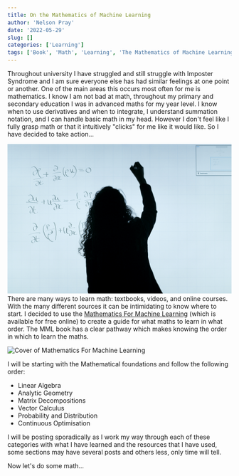 ```yaml
---
title: On the Mathematics of Machine Learning
author: 'Nelson Pray'
date: '2022-05-29'
slug: []
categories: ['Learning']
tags: ['Book', 'Math', 'Learning', 'The Mathematics of Machine Learning', 'ML/AI']
---
```


Throughout university I have struggled and still struggle with Imposter Syndrome and I am sure everyone else has had similar feelings at one point or another. One of the main areas this occurs most often for me is mathematics. I know I am not bad at math, throughout my primary and secondary education I was in advanced maths for my year level. I know when to use derivatives and when to integrate, I understand summation notation, and I can handle basic math in my head. However I don't feel like I fully grasp math or that it intuitively "clicks" for me like it would like. So I have decided to take action...

![Person working on math at a whiteboard](math.jpg)
There are many ways to learn math: textbooks, videos, and online courses. With the many different sources it can be intimidating to know where to start. I decided to use the [Mathematics For Machine Learning](https://mml-book.github.io/) (which is available for free online) to create a guide for what maths to learn in what order. The MML book has a clear pathway which makes knowing the order in which to learn the maths.

![Cover of Mathematics For Machine Learning](https://m.media-amazon.com/images/I/51m41zdnpGL.jpg)

I will be starting with the Mathematical foundations and follow the following order:

  - Linear Algebra
  - Analytic Geometry
  - Matrix Decompositions
  - Vector Calculus
  - Probability and Distribution
  - Continuous Optimisation
  
I will be posting sporadically as I work my way through each of these categories with what I have learned and the resources that I have used, some sections may have several posts and others less, only time will tell.

Now let's do some math...
